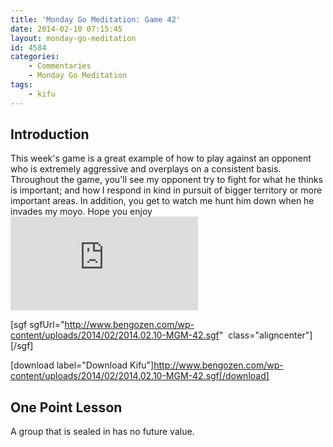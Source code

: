 ```yaml
---
title: 'Monday Go Meditation: Game 42'
date: 2014-02-10 07:15:45
layout: monday-go-meditation
id: 4584
categories:
	- Commentaries
	- Monday Go Meditation
tags:
	- kifu
---
```


## Introduction

This week's game is a great example of how to play against an opponent who is extremely aggressive and overplays on a consistent basis. Throughout the game, you'll see my opponent try to fight for what he thinks is important; and how I respond in kind in pursuit of bigger territory or more important areas. In addition, you get to watch me hunt him down when he invades my moyo. Hope you enjoy![
](http://www.bengozen.com/wp-content/uploads/2014/01/MGM41.sgf)

[sgf sgfUrl="http://www.bengozen.com/wp-content/uploads/2014/02/2014.02.10-MGM-42.sgf"  class="aligncenter"][/sgf]

[download label="Download Kifu"]http://www.bengozen.com/wp-content/uploads/2014/02/2014.02.10-MGM-42.sgf[/download]

## **One Point Lesson**

A group that is sealed in has no future value.